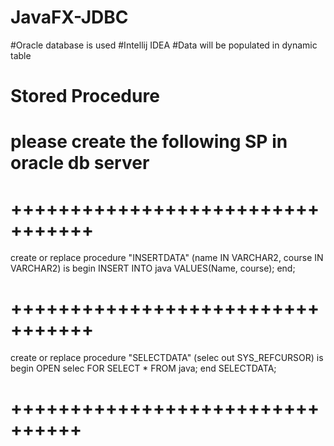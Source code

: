 # JavaFX-JDBC
#Oracle database is used
#Intellij IDEA
#Data will be populated in dynamic table
# Stored Procedure
# please create the following SP in oracle db server
# +++++++++++++++++++++++++++++++++
 create or replace procedure "INSERTDATA"
 (name IN VARCHAR2,
 course IN VARCHAR2)
 is
 begin
 INSERT INTO java VALUES(Name, course);
 end;
# +++++++++++++++++++++++++++++++++
 create or replace procedure "SELECTDATA"
    (selec  out SYS_REFCURSOR)
is
 begin
   OPEN selec FOR
 SELECT * FROM java;
 end SELECTDATA;
# ++++++++++++++++++++++++++++++++